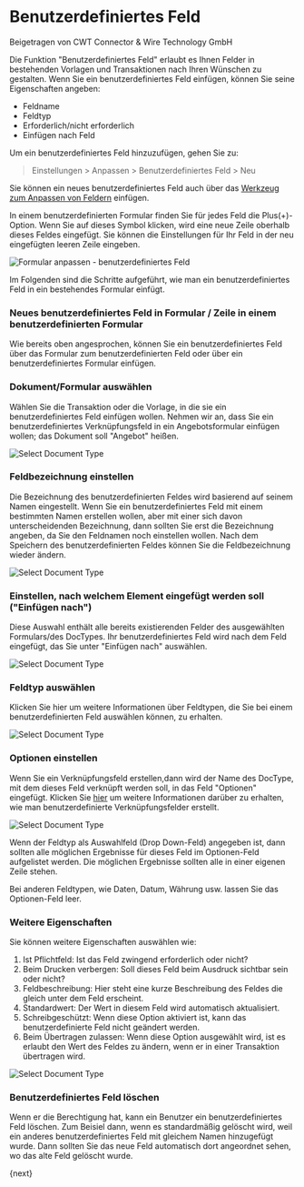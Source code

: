# Benutzerdefiniertes Feld
<span class="text-muted contributed-by">Beigetragen von CWT Connector & Wire Technology GmbH</span>

Die Funktion "Benutzerdefiniertes Feld" erlaubt es Ihnen Felder in bestehenden Vorlagen und Transaktionen nach Ihren Wünschen zu gestalten. Wenn Sie ein benutzerdefiniertes Feld einfügen, können Sie seine Eigenschaften angeben:

* Feldname
* Feldtyp
* Erforderlich/nicht erforderlich
* Einfügen nach Feld

Um ein benutzerdefiniertes Feld hinzuzufügen, gehen Sie zu:

> Einstellungen > Anpassen > Benutzerdefiniertes Feld > Neu

Sie können ein neues benutzerdefiniertes Feld auch über das [Werkzeug zum Anpassen von Feldern](/docs/user/manual/de/customize-ProEnterprise/customize-form) einfügen.

In einem benutzerdefinierten Formular finden Sie für jedes Feld die Plus(+)-Option. Wenn Sie auf dieses Symbol klicken, wird eine neue Zeile oberhalb dieses Feldes eingefügt. Sie können die Einstellungen für Ihr Feld in der neu eingefügten leeren Zeile eingeben.

<img alt="Formular anpassen - benutzerdefiniertes Feld" class="screenshot" src="/docs/assets/img/customize/custom-field-2.gif">

Im Folgenden sind die Schritte aufgeführt, wie man ein benutzerdefiniertes Feld in ein bestehendes Formular einfügt.

### Neues benutzerdefiniertes Feld in Formular / Zeile in einem benutzerdefinierten Formular

Wie bereits oben angesprochen, können Sie ein benutzerdefiniertes Feld über das Formular zum benutzerdefinierten Feld oder über ein benutzerdefiniertes Formular einfügen.

### Dokument/Formular auswählen

Wählen Sie die Transaktion oder die Vorlage, in die sie ein benutzerdefiniertes Feld einfügen wollen. Nehmen wir an, dass Sie ein benutzerdefiniertes Verknüpfungsfeld in ein Angebotsformular einfügen wollen; das Dokument soll "Angebot" heißen.

<img alt="Select Document Type" class="screenshot" src="/docs/assets/img/customize/custom-field-1.gif">

### Feldbezeichnung einstellen

Die Bezeichnung des benutzerdefinierten Feldes wird basierend auf seinem Namen eingestellt. Wenn Sie ein benutzerdefiniertes Feld mit einem bestimmten Namen erstellen wollen, aber mit einer sich davon unterscheidenden Bezeichnung, dann sollten Sie erst die Bezeichnung angeben, da Sie den Feldnamen noch einstellen wollen. Nach dem Speichern des benutzerdefinierten Feldes können Sie die Feldbezeichnung wieder ändern.

<img alt="Select Document Type" class="screenshot" src="/docs/assets/img/customize/custom-field-2.gif">

### Einstellen, nach welchem Element eingefügt werden soll ("Einfügen nach")

Diese Auswahl enthält alle bereits existierenden Felder des ausgewählten Formulars/des DocTypes. Ihr benutzerdefiniertes Feld wird nach dem Feld eingefügt, das Sie unter "Einfügen nach" auswählen.

<img alt="Select Document Type" class="screenshot" src="/docs/assets/img/customize/custom-field-3.png">

### Feldtyp auswählen

Klicken Sie hier um weitere Informationen über Feldtypen, die Sie bei einem benutzerdefinierten Feld auswählen können, zu erhalten.

<img alt="Select Document Type" class="screenshot" src="/docs/assets/img/customize/custom-field-4.png">

### Optionen einstellen

Wenn Sie ein Verknüpfungsfeld erstellen,dann wird der Name des DocType, mit dem dieses Feld verknüpft werden soll, in das Feld "Optionen" eingefügt. Klicken Sie [hier](/docs/user/manual/en/customize-ProEnterprise/articles/creating-custom-link-field) um weitere Informationen darüber zu erhalten, wie man benutzerdefinierte Verknüpfungsfelder erstellt.

<img alt="Select Document Type" class="screenshot" src="/docs/assets/img/customize/custom-field-5.png">

Wenn der Feldtyp als Auswahlfeld (Drop Down-Feld) angegeben ist, dann sollten alle möglichen Ergebnisse für dieses Feld im Optionen-Feld aufgelistet werden. Die möglichen Ergebnisse sollten alle in einer eigenen Zeile stehen.

Bei anderen Feldtypen, wie Daten, Datum, Währung usw. lassen Sie das Optionen-Feld leer.

### Weitere Eigenschaften

Sie können weitere Eigenschaften auswählen wie:

1. Ist Pflichtfeld: Ist das Feld zwingend erforderlich oder nicht?
2. Beim Drucken verbergen: Soll dieses Feld beim Ausdruck sichtbar sein oder nicht?
3. Feldbeschreibung: Hier steht eine kurze Beschreibung des Feldes die gleich unter dem Feld erscheint.
4. Standardwert: Der Wert in diesem Feld wird automatisch aktualisiert.
5. Schreibgeschützt: Wenn diese Option aktiviert ist, kann das benutzerdefinierte Feld nicht geändert werden.
6. Beim Übertragen zulassen: Wenn diese Option ausgewählt wird, ist es erlaubt den Wert des Feldes zu ändern, wenn er in einer Transaktion übertragen wird.

<img alt="Select Document Type" class="screenshot" src="/docs/assets/img/customize/custom-field-6.png">

### Benutzerdefiniertes Feld löschen

Wenn er die Berechtigung hat, kann ein Benutzer ein benutzerdefiniertes Feld löschen. Zum Beisiel dann, wenn es standardmäßig gelöscht wird, weil ein anderes benutzerdefiniertes Feld mit gleichem Namen hinzugefügt wurde. Dann sollten Sie das neue Feld automatisch dort angeordnet sehen, wo das alte Feld gelöscht wurde.

{next}
